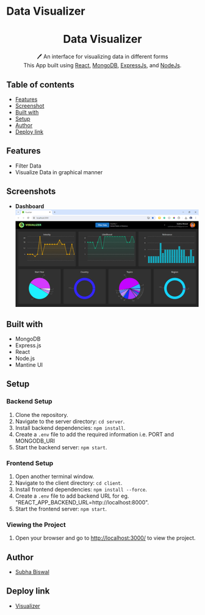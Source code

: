 # Data Visualizer

 <h1 align="center">Data Visualizer</h1> 
<p align="center">
 🖊️ An interface for visualizing data in different forms<br>
     This App built using <a href="https://react.dev/">React</a>, <a href="https://www.mongodb.com/">MongoDB</a>, <a href="https://expressjs.com/">ExpressJs</a>, and <a href="https://nodejs.org/en/">NodeJs</a>.
</p>

## Table of contents

-   [Features](#Features)
-   [Screenshot](#Screenshots)
-   [Built with](#built-with)
-   [Setup](#Setup)
-   [Author](#author)
-   [Deploy link](#deploy-link)

## Features

-   Filter Data
-   Visualize Data in graphical manner

## Screenshots

-   **Dashboard**<br />
    ![Dashboard](./PageScreenShots/dashboard.PNG)

## Built with

-   MongoDB
-   Express.js
-   React
-   Node.js
-   Mantine UI

## Setup

### Backend Setup

1. Clone the repository.
2. Navigate to the server directory: `cd server`.
3. Install backend dependencies: `npm install`.
4. Create a `.env` file to add the required information i.e. PORT and MONGODB_URI
5. Start the backend server: `npm start`.

### Frontend Setup

1. Open another terminal window.
2. Navigate to the client directory: `cd client`.
3. Install frontend dependencies: `npm install --force`.
4. Create a `.env` file to add backend URL for eg. "REACT_APP_BACKEND_URL=http://localhost:8000".
5. Start the frontend server: `npm start`.

### Viewing the Project

1. Open your browser and go to [http://localhost:3000/](http://localhost:3000/) to view the project.

## Author

-   [Subha Biswal](https://github.com/20SB)

## Deploy link

-   [Visualizer](https://visualizer-eta.vercel.app/)

